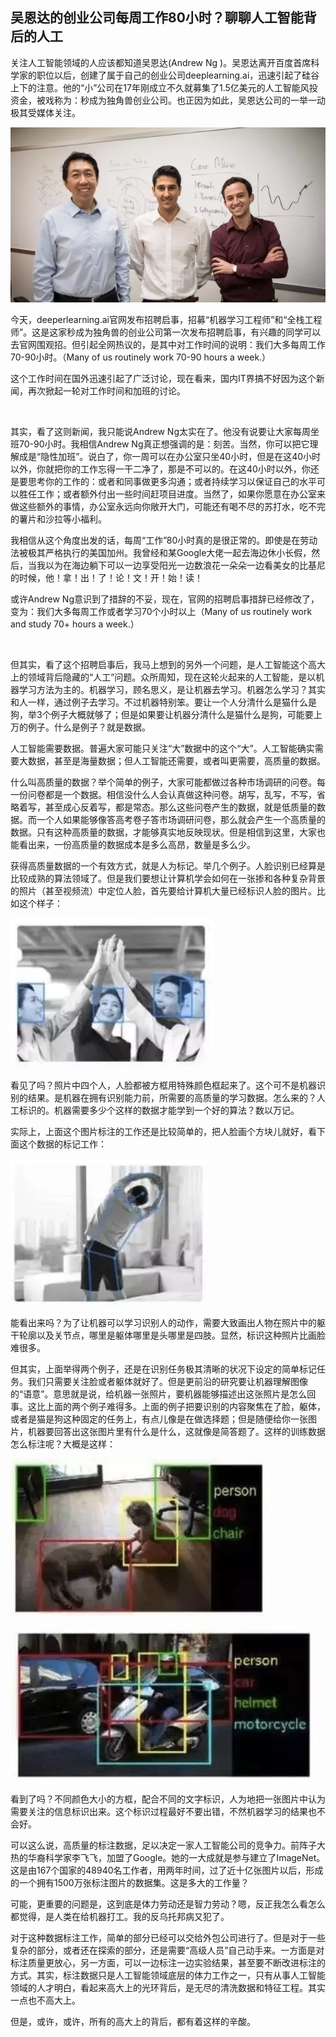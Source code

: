 ## 吴恩达的创业公司每周工作80小时？聊聊人工智能背后的人工

关注人工智能领域的人应该都知道吴恩达(Andrew Ng )。吴恩达离开百度首席科学家的职位以后，创建了属于自己的创业公司deeplearning.ai，迅速引起了硅谷上下的注意。他的“小”公司在17年刚成立不久就募集了1.5亿美元的人工智能风投资金，被戏称为：秒成为独角兽创业公司。也正因为如此，吴恩达公司的一举一动极其受媒体关注。

![ng](ng.png)

今天，deeperlearning.ai官网发布招聘启事，招募“机器学习工程师”和“全栈工程师”。这是这家秒成为独角兽的创业公司第一次发布招聘启事，有兴趣的同学可以去官网围观招。但引起全网热议的，是其中对工作时间的说明：我们大多每周工作70-90小时。（Many of us routinely work 70-90 hours a week.）

这个工作时间在国外迅速引起了广泛讨论，现在看来，国内IT界搞不好因为这个新闻，再次掀起一轮对工作时间和加班的讨论。

<br/>

其实，看了这则新闻，我只能说Andrew Ng太实在了。他没有说要让大家每周坐班70-90小时。我相信Andrew Ng真正想强调的是：刻苦。当然，你可以把它理解成是“隐性加班”。说白了，你一周可以在办公室只坐40小时，但是在这40小时以外，你就把你的工作忘得一干二净了，那是不可以的。在这40小时以外，你还是要思考你的工作的：或者和同事做更多沟通；或者持续学习以保证自己的水平可以胜任工作；或者额外付出一些时间赶项目进度。当然了，如果你愿意在办公室来做这些额外的事情，办公室永远向你敞开大门，可能还有喝不尽的苏打水，吃不完的薯片和沙拉等小福利。

我相信从这个角度出发的话，每周“工作”80小时真的是很正常的。即使是在劳动法被极其严格执行的美国加州。我曾经和某Google大佬一起去海边休小长假，然后，当我以为在海边躺下可以一边享受阳光一边数浪花一朵朵一边看美女的比基尼的时候，他！拿！出！了！论！文！开！始！读！

或许Andrew Ng意识到了措辞的不妥，现在，官网的招聘启事措辞已经修改了，变为：我们大多每周工作或者学习70个小时以上（Many of us routinely work and study 70+ hours a week.）

<br/>

但其实，看了这个招聘启事后，我马上想到的另外一个问题，是人工智能这个高大上的领域背后隐藏的“人工”问题。众所周知，现在这轮火起来的人工智能，是以机器学习方法为主的。机器学习，顾名思义，是让机器去学习。机器怎么学习？其实和人一样，通过例子去学习。不过机器特别笨。要让一个人分清什么是猫什么是狗，举3个例子大概就够了；但是如果要让机器分清什么是猫什么是狗，可能要上万的例子。什么是例子？就是数据。

人工智能需要数据。普遍大家可能只关注“大”数据中的这个“大”。人工智能确实需要大数据，甚至是海量数据；但人工智能还需要，或者叫更需要，高质量的数据。

什么叫高质量的数据？举个简单的例子，大家可能都做过各种市场调研的问卷。每一份问卷都是一个数据。相信没什么人会认真做这种问卷。胡写，乱写，不写，省略着写，甚至成心反着写，都是常态。那么这些问卷产生的数据，就是低质量的数据。而一个人如果能够像答高考卷子答市场调研问卷，那么就会产生一个高质量的数据。只有这种高质量的数据，才能够真实地反映现状。但是相信到这里，大家也能看出来，一份高质量的数据成本是多么高昂，数量是多么少。

获得高质量数据的一个有效方式，就是人为标记。举几个例子。人脸识别已经算是比较成熟的算法领域了。但是我们要想让计算机学会如何在一张掺和各种复杂背景的照片（甚至视频流）中定位人脸，首先要给计算机大量已经标识人脸的图片。比如这个样子：

![data1](data1.png)

看见了吗？照片中四个人，人脸都被方框用特殊颜色框起来了。这个可不是机器识别的结果。是机器在拥有识别能力前，所需要的高质量的学习数据。怎么来的？人工标识的。机器需要多少个这样的数据才能学到一个好的算法？数以万记。

实际上，上面这个图片标注的工作还是比较简单的，把人脸画个方块儿就好，看下面这个数据的标记工作：

![data2](data2.png)

能看出来吗？为了让机器可以学习识别人的动作，需要大致画出人物在照片中的躯干轮廓以及关节点，哪里是躯体哪里是头哪里是四肢。显然，标识这种照片比画脸难很多。

但其实，上面举得两个例子，还是在识别任务极其清晰的状况下设定的简单标记任务。我们只需要关注脸或者躯体就好了。但是更前沿的研究要让机器理解图像的“语意”。意思就是说，给机器一张照片，要机器能够描述出这张照片是怎么回事。这比上面的两个例子难得多。上面的例子把要识别的内容聚焦在了脸，躯体，或者是猫是狗这种固定的任务上，有点儿像是在做选择题；但是随便给你一张图片，机器要回答出这张图片里有什么是什么，这就像是简答题了。这样的训练数据怎么标注呢？大概是这样：

![data3](data3.png)

![data4](data4.png)

看到了吗？不同颜色大小的方框，配合不同的文字标识，人为地把一张图片中认为需要关注的信息标识出来。这个标识过程最好不要出错，不然机器学习的结果也不会好。

可以这么说，高质量的标注数据，足以决定一家人工智能公司的竞争力。前阵子大热的华裔科学家李飞飞，加盟了Google。她的一大成就是参与建立了ImageNet。这是由167个国家的48940名工作者，用两年时间，过了近十亿张图片以后，形成的一个拥有1500万张标注图片的数据集。这是多大的工作量？

可能，更重要的问题是，这到底是体力劳动还是智力劳动？嗯，反正我怎么看怎么都觉得，是人类在给机器打工。我的反乌托邦病又犯了。

对于这种数据标注工作，简单的部分已经可以交给外包公司进行了。但是对于一些复杂的部分，或者还在探索的部分，还是需要“高级人员”自己动手来。一方面是对标注质量更放心，另一方面，可以一边标注一边实验结果，甚至要不断改进标注的方式。其实，标注数据只是人工智能领域底层的体力工作之一，只有从事人工智能领域的人才明白，看起来高大上的光环背后，是无尽的清洗数据和特征工程。其实一点也不高大上。

但是，或许，或许，所有的高大上的背后，都有着这样的辛酸。
